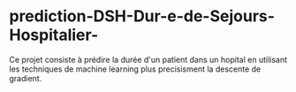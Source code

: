 # prediction-DSH-Dur-e-de-Sejours-Hospitalier-
Ce projet consiste à prédire la durée d'un patient dans un hopital en utilisant les techniques de machine learning
plus precisisment la descente de gradient.
